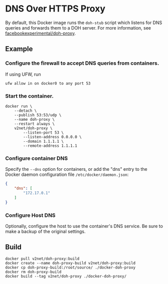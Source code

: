 # DNS Over HTTPS Proxy
By default, this Docker image runs the `doh-stub` script which listens for DNS queries and forwards them to a DOH server.
For more information, see [facebookexperimental/doh-proxy](https://github.com/facebookexperimental/doh-proxy).

## Example

### Configure the firewall to accept DNS queries from containers.

If using UFW, run
```
ufw allow in on docker0 to any port 53
```

### Start the container.

```
docker run \
    --detach \
    --publish 53:53/udp \
    --name doh-proxy \
    --restart always \
    v2net/doh-proxy \
        --listen-port 53 \
        --listen-address 0.0.0.0 \
        --domain 1.1.1.1 \
        --remote-address 1.1.1.1
```

### Configure container DNS
Specify the `--dns` option for containers,
or add the "dns" entry to the Docker daemon configuration file `/etc/docker/daemon.json`:
```JSON
{
    "dns": [
        "172.17.0.1"
    ]
}
```

### Configure Host DNS
Optionally, configure the host to use the container's DNS service. Be sure to make a backup of the original settings.

## Build
```
docker pull v2net/doh-proxy:build
docker create --name doh-proxy-build v2net/doh-proxy:build
docker cp doh-proxy-build:/root/source/ ./docker-doh-proxy
docker rm doh-proxy-build
docker build --tag v2net/doh-proxy ./docker-doh-proxy/
```
